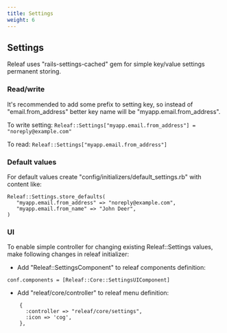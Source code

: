 ```yaml
---
title: Settings
weight: 6
---
```


## Settings

Releaf uses "rails-settings-cached" gem for simple key/value settings permanent storing.

### Read/write
It's recommended to add some prefix to setting key, so instead of "email.from_address" better key name will be "myapp.email.from_address".

To write setting:
`Releaf::Settings["myapp.email.from_address"] = "noreply@example.com"`

To read:
`Releaf::Settings["myapp.email.from_address"]`

### Default values
For default values create "config/initializers/default_settings.rb" with content like:
```
Releaf::Settings.store_defaults(
   "myapp.email.from_address" => "noreply@example.com",
   "myapp.email.from_name" => "John Deer",
)
```

### UI
To enable simple controller for changing existing Releaf::Settings values, make following changes in releaf initializer:

* Add "Releaf::SettingsComponent" to releaf components definition:
```
conf.components = [Releaf::Core::SettingsUIComponent]
```
* Add "releaf/core/controller" to releaf menu definition:
```
    {
      :controller => "releaf/core/settings",
      :icon => 'cog',
    },
```
